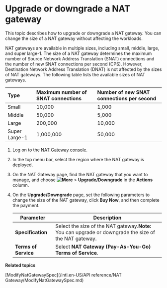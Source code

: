 # Upgrade or downgrade a NAT gateway

This topic describes how to upgrade or downgrade a NAT gateway. You can change the size of a NAT gateway without affecting the workloads.

NAT gateways are available in multiple sizes, including small, middle, large, and super large-1. The size of a NAT gateway determines the maximum number of Source Network Address Translation \(SNAT\) connections and the number of new SNAT connections per second \(CPS\). However, Destination Network Address Translation \(DNAT\) is not affected by the sizes of NAT gateways. The following table lists the available sizes of NAT gateways.

|Type|Maximum number of SNAT connections|Number of new SNAT connections per second|
|:---|:---------------------------------|:----------------------------------------|
|Small|10,000|1,000|
|Middle|50,000|5,000|
|Large|200,000|10,000|
|Super Large-1|1,000,000|50,000|

1.  Log on to the [NAT Gateway console](https://vpc.console.aliyun.com/nat).

2.  In the top menu bar, select the region where the NAT gateway is deployed.

3.  On the NAT Gateway page, find the NAT gateway that you want to manage, and choose **![More](https://static-aliyun-doc.oss-accelerate.aliyuncs.com/assets/img/en-US/8458039951/p103337.png)** \> **Upgrade/Downgrade** in the **Actions** column.

4.  On the **Upgrade/Downgrade** page, set the following parameters to change the size of the NAT gateway, click **Buy Now**, and then complete the payment.

    |Parameter|Description|
    |---------|-----------|
    |**Specification**|Select the size of the NAT gateway.**Note:** You can upgrade or downgrade the size of the NAT gateway. |
    |**Terms of Service**|Select **NAT Gateway \(Pay-As-You-Go\) Terms of Service**.|


**Related topics**  


[ModifyNatGatewaySpec](/intl.en-US/API reference/NAT Gateway/ModifyNatGatewaySpec.md)

